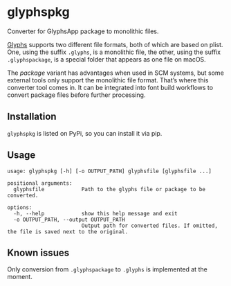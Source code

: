 # glyphspkg

Converter for GlyphsApp package to monolithic files.

[Glyphs](https://glyphsapp.com) supports two different file formats, both of
which are based on plist. One, using the suffix `.glyphs`, is a monolithic
file, the other, using the suffix `.glyphspackage`, is a special folder that
appears as one file on macOS.

The _package_ variant has advantages when used in SCM systems, but some
external tools only support the monolithic file format. That’s where this
converter tool comes in. It can be integrated into font build workflows to
convert package files before further processing.


## Installation

`glyphspkg` is listed on PyPi, so you can install it via pip.


## Usage

```
usage: glyphspkg [-h] [-o OUTPUT_PATH] glyphsfile [glyphsfile ...]

positional arguments:
  glyphsfile            Path to the glyphs file or package to be converted.

options:
  -h, --help            show this help message and exit
  -o OUTPUT_PATH, --output OUTPUT_PATH
                        Output path for converted files. If omitted, the file is saved next to the original.
```


## Known issues

Only conversion from `.glyphspackage` to `.glyphs` is implemented at the moment.
